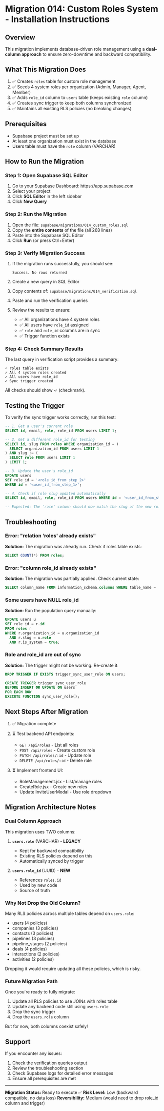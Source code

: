 # Migration 014: Custom Roles System - Installation Instructions

## Overview
This migration implements database-driven role management using a **dual-column approach** to ensure zero-downtime and backward compatibility.

## What This Migration Does

1. ✅ Creates `roles` table for custom role management
2. ✅ Seeds 4 system roles per organization (Admin, Manager, Agent, Member)
3. ✅ Adds `role_id` column to `users` table (keeps existing `role` column)
4. ✅ Creates sync trigger to keep both columns synchronized
5. ✅ Maintains all existing RLS policies (no breaking changes)

## Prerequisites

- Supabase project must be set up
- At least one organization must exist in the database
- Users table must have the `role` column (VARCHAR)

## How to Run the Migration

### Step 1: Open Supabase SQL Editor

1. Go to your Supabase Dashboard: https://app.supabase.com
2. Select your project
3. Click **SQL Editor** in the left sidebar
4. Click **New Query**

### Step 2: Run the Migration

1. Open the file: `supabase/migrations/014_custom_roles.sql`
2. Copy the **entire contents** of the file (all 268 lines)
3. Paste into the Supabase SQL Editor
4. Click **Run** (or press Ctrl+Enter)

### Step 3: Verify Migration Success

1. If the migration runs successfully, you should see:
   ```
   Success. No rows returned
   ```

2. Create a new query in SQL Editor
3. Copy contents of: `supabase/migrations/014_verification.sql`
4. Paste and run the verification queries
5. Review the results to ensure:
   - ✅ All organizations have 4 system roles
   - ✅ All users have `role_id` assigned
   - ✅ `role` and `role_id` columns are in sync
   - ✅ Trigger function exists

### Step 4: Check Summary Results

The last query in verification script provides a summary:

```
✓ roles table exists
✓ All 4 system roles created
✓ All users have role_id
✓ Sync trigger created
```

All checks should show ✓ (checkmark).

## Testing the Trigger

To verify the sync trigger works correctly, run this test:

```sql
-- 1. Get a user's current role
SELECT id, email, role, role_id FROM users LIMIT 1;

-- 2. Get a different role_id for testing
SELECT id, slug FROM roles WHERE organization_id = (
  SELECT organization_id FROM users LIMIT 1
) AND slug != (
  SELECT role FROM users LIMIT 1
) LIMIT 1;

-- 3. Update the user's role_id
UPDATE users
SET role_id = '<role_id_from_step_2>'
WHERE id = '<user_id_from_step_1>';

-- 4. Check if role slug updated automatically
SELECT id, email, role, role_id FROM users WHERE id = '<user_id_from_step_1>';

-- Expected: The 'role' column should now match the slug of the new role
```

## Troubleshooting

### Error: "relation 'roles' already exists"
**Solution:** The migration was already run. Check if roles table exists:
```sql
SELECT COUNT(*) FROM roles;
```

### Error: "column role_id already exists"
**Solution:** The migration was partially applied. Check current state:
```sql
SELECT column_name FROM information_schema.columns WHERE table_name = 'users';
```

### Some users have NULL role_id
**Solution:** Run the population query manually:
```sql
UPDATE users u
SET role_id = r.id
FROM roles r
WHERE r.organization_id = u.organization_id
  AND r.slug = u.role
  AND r.is_system = true;
```

### Role and role_id are out of sync
**Solution:** The trigger might not be working. Re-create it:
```sql
DROP TRIGGER IF EXISTS trigger_sync_user_role ON users;

CREATE TRIGGER trigger_sync_user_role
BEFORE INSERT OR UPDATE ON users
FOR EACH ROW
EXECUTE FUNCTION sync_user_role();
```

## Next Steps After Migration

1. ✅ Migration complete
2. ⏳ Test backend API endpoints:
   - `GET /api/roles` - List all roles
   - `POST /api/roles` - Create custom role
   - `PATCH /api/roles/:id` - Update role
   - `DELETE /api/roles/:id` - Delete role

3. ⏳ Implement frontend UI:
   - RoleManagement.jsx - List/manage roles
   - CreateRole.jsx - Create new roles
   - Update InviteUserModal - Use role dropdown

## Migration Architecture Notes

### Dual Column Approach

This migration uses TWO columns:

1. **`users.role`** (VARCHAR) - **LEGACY**
   - Kept for backward compatibility
   - Existing RLS policies depend on this
   - Automatically synced by trigger

2. **`users.role_id`** (UUID) - **NEW**
   - References `roles.id`
   - Used by new code
   - Source of truth

### Why Not Drop the Old Column?

Many RLS policies across multiple tables depend on `users.role`:
- users (4 policies)
- companies (3 policies)
- contacts (3 policies)
- pipelines (3 policies)
- pipeline_stages (2 policies)
- deals (4 policies)
- interactions (2 policies)
- activities (2 policies)

Dropping it would require updating all these policies, which is risky.

### Future Migration Path

Once you're ready to fully migrate:

1. Update all RLS policies to use JOINs with roles table
2. Update any backend code still using `users.role`
3. Drop the sync trigger
4. Drop the `users.role` column

But for now, both columns coexist safely!

## Support

If you encounter any issues:
1. Check the verification queries output
2. Review the troubleshooting section
3. Check Supabase logs for detailed error messages
4. Ensure all prerequisites are met

---

**Migration Status:** Ready to execute ✅
**Risk Level:** Low (backward compatible, no data loss)
**Reversibility:** Medium (would need to drop role_id column and trigger)
